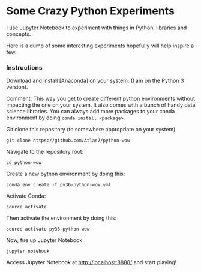 # Some Crazy Python Experiments

I use Jupyter Notebook to experiment with things in Python, libraries and concepts.

Here is a dump of some interesting experiments hopefully will help inspire a few.

### Instructions

Download and install [Anaconda] on your system. (I am on the Python 3 version).

Comment: This way you get to create different python environments without impacting the one
on your system. It also comes with a bunch of handy data science libraries.
You can always add more packages to your conda environment by doing `conda install <package>`.

Git clone this repository (to somewhere appropriate on your system)

```
git clone https://github.com/Atlas7/python-wow
```

Navigate to the repository root:

```
cd python-wow
```

Create a new python environment by doing this:

```
conda env create -f py36-python-wow.yml
```

Activate Conda:

```
source activate
```

Then activate the environment by doing this:


```
source activate py36-python-wow
```

Now, fire up Jupyter Notebook:

```
jupyter notebook
```

Access Jupyter Notebook at [http://localhost:8888/](http://localhost:8888/) and start playing!
